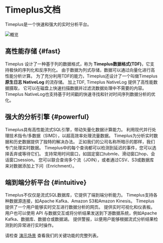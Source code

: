 # Timeplus文档

Timeplus是一个快速和强大的实时分析平台。

![概览](/img/overview.png)

## 高性能存储 {#fast}

Timeplus 设计了一种基于列的数据格式，称为 **Timeplus数据格式(TDF)**，它支持极快的序列化和反序列化。 由于数据为列式存储，数据可以通过向量化进行高性能分析计算。  为了充分利用TDF的能力，Timeplus还设计了一个叫做Timeplus **原生日志 NativeLog** 的流存储。 加上TDF, Timeplus NativeLog 提供了高性能数据摄取， 它可以在磁盘上快速扫描数据并过滤流数据处理中不需要的内容。  Timeplus NativeLog也支持基于时间戳的快速寻找和针对时间序列数据分析的优化。

## 强大的分析引擎 {#powerful}

Timeplus具有高性能流式SQL引擎，带动矢量化数据计算能力。 利用现代并行处理技术指令/多数据（SIMD），以超高效率处理流量数据。 Timeplus为分析实时数据和历史数据提供了独特的解决办法。 正如我们的公司名称所暗示的那样，我们专门处理实时数据。 Timeplus中的每个查询都可以检测到延迟的事件，您可以选择丢弃或等待它们。 支持常用时间窗口，如固定窗口tubmle、滑动窗口hop、会话窗口session。 您可以联合查询多个流（JOIN），或者通过CSV、S3或数据库来对数据添加上下问（Enrichment）。

## 端到端分析平台 {#intuitive}

Timeplus不仅仅是流式SQL数据库，它提供了端到端分析能力。  Timeplus支持各种数据源连接，如Apache Kafka、Amazon S3和Amazon Kinesis。  Timeplus提供了一个用户能够实时交互进行数据分析的网页。  提供实时可视化和仪表板。  用户也可以使用 API 与数据交互或将分析结果发送到下游数据系统，例如Apache Kafka、数据库、数据仓或数据湖。  提供警报，以便用户能够根据流式分析结果检测到的异常进行实时操作。

请检查 [演示场景](usecases) 查看我们的关键功能的完整列表。

